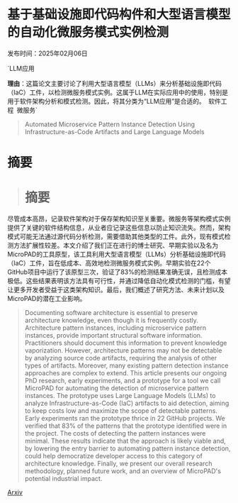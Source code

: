 # 基于基础设施即代码构件和大型语言模型的自动化微服务模式实例检测

发布时间：2025年02月06日

`LLM应用

**理由**：这篇论文主要讨论了利用大型语言模型（LLMs）来分析基础设施即代码（IaC）工件，以检测微服务模式实例。这属于LLM在实际应用中的使用，特别是用于软件架构分析和模式检测。因此，将其分类为“LLM应用”是合适的。` `软件工程` `微服务`

> Automated Microservice Pattern Instance Detection Using Infrastructure-as-Code Artifacts and Large Language Models

# 摘要

> # 摘要
尽管成本高昂，记录软件架构对于保存架构知识至关重要。微服务等架构模式实例提供了关键的软件结构信息，从业者应记录这些信息以防止知识流失。然而，架构模式可能无法通过源代码分析检测，需要借助其他类型的工件。此外，现有模式检测方法扩展性较差。本文介绍了我们正在进行的博士研究、早期实验以及名为MicroPAD的工具原型，该工具利用大型语言模型（LLMs）分析基础设施即代码（IaC）工件，旨在低成本、高效地检测微服务模式实例。早期实验在22个GitHub项目中运行了该原型三次，验证了83%的检测结果准确无误，且检测成本极低。这些结果表明该方法具有可行性，并通过降低自动化模式检测的门槛，有望让更多开发者受益于这类架构知识。最后，我们概述了研究方法、未来计划以及MicroPAD的潜在工业影响。

> Documenting software architecture is essential to preserve architecture knowledge, even though it is frequently costly. Architecture pattern instances, including microservice pattern instances, provide important structural software information. Practitioners should document this information to prevent knowledge vaporization. However, architecture patterns may not be detectable by analyzing source code artifacts, requiring the analysis of other types of artifacts. Moreover, many existing pattern detection instance approaches are complex to extend. This article presents our ongoing PhD research, early experiments, and a prototype for a tool we call MicroPAD for automating the detection of microservice pattern instances. The prototype uses Large Language Models (LLMs) to analyze Infrastructure-as-Code (IaC) artifacts to aid detection, aiming to keep costs low and maximize the scope of detectable patterns. Early experiments ran the prototype thrice in 22 GitHub projects. We verified that 83\% of the patterns that the prototype identified were in the project. The costs of detecting the pattern instances were minimal. These results indicate that the approach is likely viable and, by lowering the entry barrier to automating pattern instance detection, could help democratize developer access to this category of architecture knowledge. Finally, we present our overall research methodology, planned future work, and an overview of MicroPAD's potential industrial impact.

[Arxiv](https://arxiv.org/abs/2502.04188)